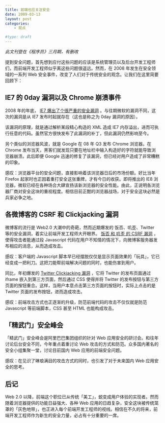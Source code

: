 ```yaml
---
title: 前端也应关注安全
date: 2009-03-13
layout: post
categories:
    - 观点

#type: draft
---
```


*此文刊登在《程序员》三月期，有删改*

提到安全问题，首先想到应付这些问题的应该是系统管理员以及后台开发工程师们，而前端开发工程师似乎离这些问题很遥远。然而，在 2008 年发生在安全领域的一系列 Web 安全事件，改变了人们对于传统安全的观念。让我们在这里简要回顾下：


## IE7 的 0day 漏洞以及 Chrome 崩溃事件

2008 年的年底， [IE7 爆出了个很严重的安全漏洞](http://www.shadowserver.org/wiki/pmwiki.php?n=Calendar.20081210) 。与往期微软的漏洞不同，这次的漏洞是从 IE7 发布时起就存在（这也是称之为 0day 漏洞的原因）。

该漏洞的原理，就是通过解析某段精心构造的 XML 造成 IE7 内存溢出，进而可执行任意的代码。虽然官方很快发布了此漏洞的补丁，但此漏洞仍然影响至今。

另个类似的浏览器风波，就是 Google 在 08 年 Q3 发布 Chrome 浏览器。在 Chrome 发布当天，黑客们就发现只要在地址栏中输入构造好的字符就能导致浏览器崩溃。此后即便 Google 迅速的修复了该漏洞，但已经对用户造成了非常糟糕的印象。

感叹：浏览器平台的安全问题，直接影响着该浏览器日后的市场份额。好比当年 Firefox 起家时也正因着重打安全这张重牌，才有今日的收获。即将推出的 IE8 浏览器，微软已经在各种场合大肆宣扬该新浏览器的安全性能。由此，正说明各浏览器厂商对安全这块的重视程度。相信目前正酣的浏览器战场，对于安全这块必然是兵家必争之地。


## 各微博客的 CSRF 和 Clickjacking 漏洞

微博客的流行是 Web2.0 大潮中的奇葩，然而近期爆发的 饭否、叽歪、Twitter 等的安全漏洞，着实让前端开发工程师大开眼界。 [饭否 和 叽歪 的 CSRF 漏洞]({{site.urls}}/posts/2844/) ，使得攻击者能通过段 Javascript 代码在用户不知情的情况下，向微博客服务器发布相应的消息，从而造成攻击。

感叹：客户端的 Javascript 脚本早已经摆脱仅仅是显示页面效果的「玩具」，它已经变成一把利刀。这把刀能帮前端解决问题的同时，也能伤害到用户。

同比，年初爆发的  [Twitter Clickjacking 漏洞]({{site.urls}}/posts/2844/) ，它将 Twitter 的发布页面通过 iframe 嵌入到第三方页面，然后通过 CSS 使得并将 Twitter 的发布按钮与第三方页面的按钮重合。这样，当用户本意点击第三方页面的按钮时，实际上点击的是 Twitter 页面的发布按钮，进而造成攻击。

感叹：前端攻击方式也正逐渐的升级，防范前端代码的攻击不仅仅就是防范 Javascript 等前端脚本，CSS 甚至 HTML 也能构成攻击。


## 「精武门」安全峰会

「精武门」安全峰会是阿里巴巴集团组织的针对 Web 应用安全的研讨会。和往年讨论后台安全不同，今年重点着重讨论 Web 攻击的方式和防范。众多国内著名的安全小组集聚一堂，讨论目前国内 Web 应用的前端安全问题。

感叹：在见识了琳琅满目的攻击方式的同时，也引发了对于未来国内 Web 应用安全的思考。


## 后记

Web 2.0 以降，前端这个职位已从传统「美工」，蜕变成用户体验的实现者。然而随着浏览器提供的功能日益强大、各种 Web 应用的日趋复杂，安全这块被传统笼罩的「灰色地带」，也正进入每个前端开发工程师的视线。相信在不久的将来，前端开发工程师作为新生的安全力量，必占有十分重要的一席。
